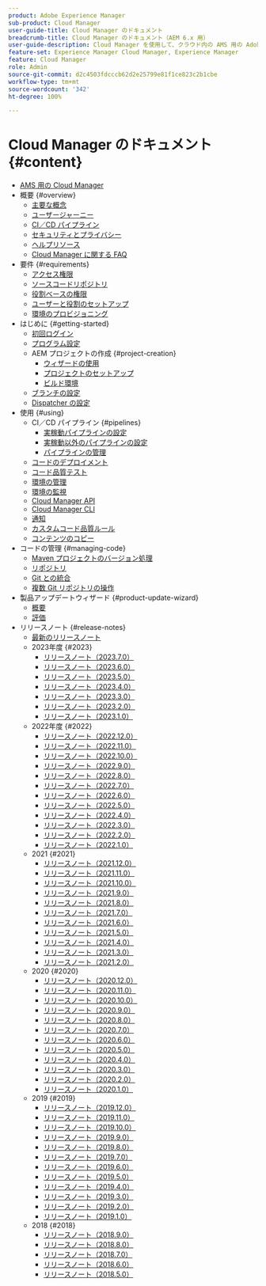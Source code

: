 ```yaml
---
product: Adobe Experience Manager
sub-product: Cloud Manager
user-guide-title: Cloud Manager のドキュメント
breadcrumb-title: Cloud Manager のドキュメント（AEM 6.x 用）
user-guide-description: Cloud Manager を使用して、クラウド内の AMS 用の Adobe Experience Manager を自己管理する方法について説明します。
feature-set: Experience Manager Cloud Manager, Experience Manager
feature: Cloud Manager
role: Admin
source-git-commit: d2c4503fdcccb62d2e25799e81f1ce823c2b1cbe
workflow-type: tm+mt
source-wordcount: '342'
ht-degree: 100%

---
```



# Cloud Manager のドキュメント {#content}

+ [AMS 用の Cloud Manager](/help/introduction.md)
+ 概要 {#overview}
   + [主要な概念](/help/overview/key-concepts.md)
   + [ユーザージャーニー](/help/overview/user-journey.md)
   + [CI／CD パイプライン](/help/overview/ci-cd-pipelines.md)
   + [セキュリティとプライバシー](/help/overview/security-and-privacy.md)
   + [ヘルプリソース](/help/overview/help-resources.md)
   + [Cloud Manager に関する FAQ](/help/overview/faqs.md)
+ 要件 {#requirements}
   + [アクセス権限](/help/requirements/access-rights.md)
   + [ソースコードリポジトリ](/help/requirements/source-code-repository.md)
   + [役割ベースの権限](/help/requirements/role-based-permissions.md)
   + [ユーザーと役割のセットアップ](/help/requirements/users-and-roles.md)
   + [環境のプロビジョニング](/help/requirements/environment-provisioning.md)
+ はじめに {#getting-started}
   + [初回ログイン](/help/getting-started/first-time-login.md)
   + [プログラム設定](/help/getting-started/program-setup.md)
   + AEM プロジェクトの作成 {#project-creation}
      + [ウィザードの使用](/help/getting-started/using-the-wizard.md)
      + [プロジェクトのセットアップ](/help/getting-started/project-setup.md)
      + [ビルド環境](/help/getting-started/build-environment.md)
   + [ブランチの設定](/help/getting-started/configuring-branches.md)
   + [Dispatcher の設定](/help/getting-started/dispatcher-configurations.md)
+ 使用 {#using}
   + CI／CD パイプライン {#pipelines}
      + [実稼動パイプラインの設定](/help/using/production-pipelines.md)
      + [実稼動以外のパイプラインの設定](/help/using/non-production-pipelines.md)
      + [パイプラインの管理](/help/using/managing-pipelines.md)
   + [コードのデプロイメント](/help/using/code-deployment.md)
   + [コード品質テスト](/help/using/code-quality-testing.md)
   + [環境の管理](/help/using/managing-environments.md)
   + [環境の監視](/help/using/monitoring-environments.md)
   + [Cloud Manager API](https://developer.adobe.com/experience-cloud/cloud-manager/reference/api/)
   + [Cloud Manager CLI](https://github.com/adobe/aio-cli-plugin-cloudmanager/blob/main/README.md)
   + [通知](/help/using/notifications.md)
   + [カスタムコード品質ルール](/help/using/custom-code-quality-rules.md)
   + [コンテンツのコピー](/help/using/content-copy.md)
+ コードの管理 {#managing-code}
   + [Maven プロジェクトのバージョン処理](/help/managing-code/maven-project-version.md)
   + [リポジトリ](/help/managing-code/repositories.md)
   + [Git との統合](/help/managing-code/git-integration.md)
   + [複数 Git リポジトリの操作](/help/managing-code/multiple-git-repos.md)
+ 製品アップデートウィザード {#product-update-wizard}
   + [概要](/help/product-update-wizard/overview.md)
   + [評価](/help/product-update-wizard/evaluation.md)
+ リリースノート {#release-notes}
   + [最新のリリースノート](/help/release-notes/current.md)
   + 2023年度 {#2023}
      + [リリースノート（2023.7.0）](/help/release-notes/2023/2023-7-0.md)
      + [リリースノート（2023.6.0）](/help/release-notes/2023/2023-6-0.md)
      + [リリースノート（2023.5.0）](/help/release-notes/2023/2023-5-0.md)
      + [リリースノート（2023.4.0）](/help/release-notes/2023/2023-4-0.md)
      + [リリースノート（2023.3.0）](/help/release-notes/2023/2023-3-0.md)
      + [リリースノート（2023.2.0）](/help/release-notes/2023/2023-2-0.md)
      + [リリースノート（2023.1.0）](/help/release-notes/2023/2023-1-0.md)
   + 2022年度 {#2022}
      + [リリースノート（2022.12.0）](/help/release-notes/2022/2022-12-0.md)
      + [リリースノート（2022.11.0）](/help/release-notes/2022/2022-11-0.md)
      + [リリースノート（2022.10.0）](/help/release-notes/2022/2022-10-0.md)
      + [リリースノート（2022.9.0）](/help/release-notes/2022/2022-9-0.md)
      + [リリースノート（2022.8.0）](/help/release-notes/2022/2022-8-0.md)
      + [リリースノート（2022.7.0）](/help/release-notes/2022/2022-7-0.md)
      + [リリースノート（2022.6.0）](/help/release-notes/2022/2022-6-0.md)
      + [リリースノート（2022.5.0）](/help/release-notes/2022/2022-5-0.md)
      + [リリースノート（2022.4.0）](/help/release-notes/2022/2022-4-0.md)
      + [リリースノート（2022.3.0）](/help/release-notes/2022/2022-3-0.md)
      + [リリースノート（2022.2.0）](/help/release-notes/2022/2022-2-0.md)
      + [リリースノート（2022.1.0）](/help/release-notes/2022/2022-1-0.md)
   + 2021 {#2021}
      + [リリースノート（2021.12.0）](/help/release-notes/2021/2021-12-0.md)
      + [リリースノート（2021.11.0）](/help/release-notes/2021/2021-11-0.md)
      + [リリースノート（2021.10.0）](/help/release-notes/2021/2021-10-0.md)
      + [リリースノート（2021.9.0）](/help/release-notes/2021/2021-9-0.md)
      + [リリースノート（2021.8.0）](/help/release-notes/2021/2021-8-0.md)
      + [リリースノート（2021.7.0）](/help/release-notes/2021/2021-7-0.md)
      + [リリースノート（2021.6.0）](/help/release-notes/2021/2021-6-0.md)
      + [リリースノート（2021.5.0）](/help/release-notes/2021/2021-5-0.md)
      + [リリースノート（2021.4.0）](/help/release-notes/2021/2021-4-0.md)
      + [リリースノート（2021.3.0）](/help/release-notes/2021/2021-3-0.md)
      + [リリースノート（2021.2.0）](/help/release-notes/2021/2021-2-0.md)
   + 2020 {#2020}
      + [リリースノート（2020.12.0）](/help/release-notes/2020/2020-12-0.md)
      + [リリースノート（2020.11.0）](/help/release-notes/2020/2020-11-0.md)
      + [リリースノート（2020.10.0）](/help/release-notes/2020/2020-10-0.md)
      + [リリースノート（2020.9.0）](/help/release-notes/2020/2020-9-0.md)
      + [リリースノート（2020.8.0）](/help/release-notes/2020/2020-8-0.md)
      + [リリースノート（2020.7.0）](/help/release-notes/2020/2020-7-0.md)
      + [リリースノート（2020.6.0）](/help/release-notes/2020/2020-6-0.md)
      + [リリースノート（2020.5.0）](/help/release-notes/2020/2020-5-0.md)
      + [リリースノート（2020.4.0）](/help/release-notes/2020/2020-4-0.md)
      + [リリースノート（2020.3.0）](/help/release-notes/2020/2020-3-0.md)
      + [リリースノート（2020.2.0）](/help/release-notes/2020/2020-2-0.md)
      + [リリースノート（2020.1.0）](/help/release-notes/2020/2020-1-0.md)
   + 2019 {#2019}
      + [リリースノート（2019.12.0）](/help/release-notes/2019/2019-12-0.md)
      + [リリースノート（2019.11.0）](/help/release-notes/2019/2019-11-0.md)
      + [リリースノート（2019.10.0）](/help/release-notes/2019/2019-10-0.md)
      + [リリースノート（2019.9.0）](/help/release-notes/2019/2019-9-0.md)
      + [リリースノート（2019.8.0）](/help/release-notes/2019/2019-8-0.md)
      + [リリースノート（2019.7.0）](/help/release-notes/2019/2019-7-0.md)
      + [リリースノート（2019.6.0）](/help/release-notes/2019/2019-6-0.md)
      + [リリースノート（2019.5.0）](/help/release-notes/2019/2019-5-0.md)
      + [リリースノート（2019.4.0）](/help/release-notes/2019/2019-4-0.md)
      + [リリースノート（2019.3.0）](/help/release-notes/2019/2019-3-0.md)
      + [リリースノート（2019.2.0）](/help/release-notes/2019/2019-2-0.md)
      + [リリースノート（2019.1.0）](/help/release-notes/2019/2019-1-0.md)
   + 2018 {#2018}
      + [リリースノート（2018.9.0）](/help/release-notes/2018/2018-9-0.md)
      + [リリースノート（2018.8.0）](/help/release-notes/2018/2018-8-0.md)
      + [リリースノート（2018.7.0）](/help/release-notes/2018/2018-7-0.md)
      + [リリースノート（2018.6.0）](/help/release-notes/2018/2018-6-0.md)
      + [リリースノート（2018.5.0）](/help/release-notes/2018/2018-5-0.md)
